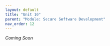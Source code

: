 ```yaml
---
layout: default
title: "Unit 10"
parent: "Module: Secure Software Development"
nav_order: 12
---
```


*Coming Soon*